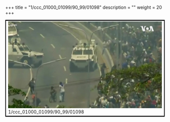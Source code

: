 +++
title = "1/ccc_01000_01099/90_99/01098"
description = ""
weight = 20
+++

<table style="border:2px solid black;max-width:800px;max-height:800px;" 
><tr><td>
<img class="center-fit-jpg"
src="/jpg_/aaa_20190430_NxaOmWaI8sI_01097.jpg">
1/ccc_01000_01099/90_99/01098
</img></td></tr></table>
